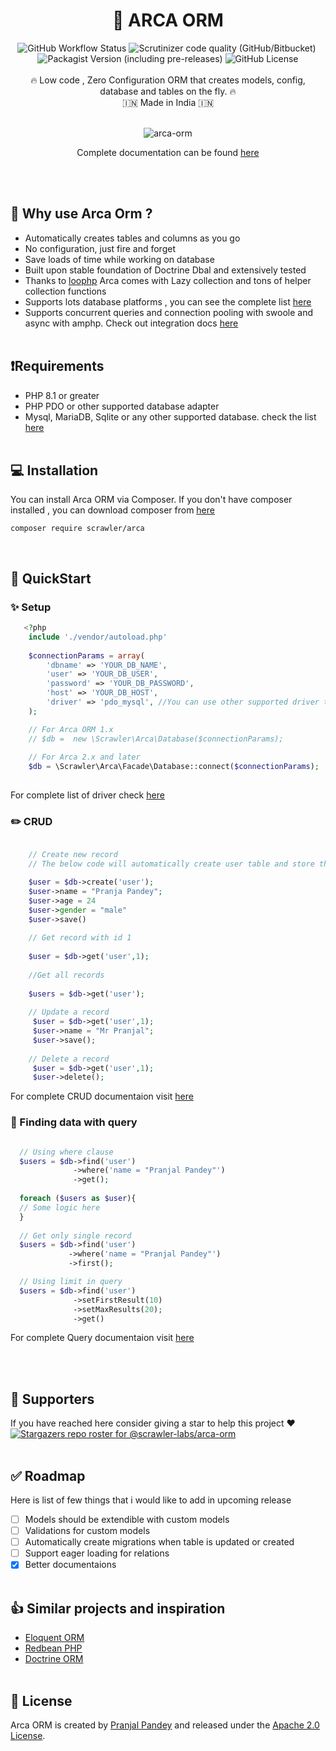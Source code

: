 <div align="center">
<h1> 🚀 ARCA ORM</h1>
<img alt="GitHub Workflow Status" src="https://img.shields.io/github/actions/workflow/status/scrawler-labs/arca-orm/tests.yml?style=flat-square">&nbsp;<img alt="Scrutinizer code quality (GitHub/Bitbucket)" src="https://img.shields.io/scrutinizer/quality/g/scrawler-labs/arca-orm?style=flat-square">&nbsp;<img alt="Packagist Version (including pre-releases)" src="https://img.shields.io/packagist/v/scrawler/arca?include_prereleases&style=flat-square">&nbsp;<img alt="GitHub License" src="https://img.shields.io/github/license/scrawler-labs/arca-orm?color=blue&style=flat-square">
<br><br>
🔥 Low code , Zero Configuration ORM that creates models, config, database and tables on the fly. 🔥<br>
 🇮🇳 Made in India 🇮🇳
<br><br>
   
![arca-orm](https://user-images.githubusercontent.com/7591484/170266248-62e23e46-241c-4063-93b8-772eb0de51b0.gif)
 
 Complete documentation can be found [here](http://component.scrawlerlabs.com/arca-orm)
</div>
<br><br>

## 🤔 Why use Arca Orm ?
- Automatically creates tables and columns as you go
- No configuration, just fire and forget
- Save loads of time while working on database
- Built upon stable foundation of Doctrine Dbal and extensively tested
- Thanks to [loophp](https://github.com/loophp/collection) Arca comes with Lazy collection and tons of helper collection functions
- Supports lots database platforms , you can see the complete list [here](https://component.scrawlerlabs.com/arca-orm/database/)
- Supports concurrent queries and connection pooling with swoole and async with amphp. Check out integration docs [here](https://component.scrawlerlabs.com/arca-orm/swoole/)
<br><br>

## ❗Requirements
- PHP 8.1 or greater
- PHP PDO or other supported database adapter
- Mysql, MariaDB, Sqlite or any other supported database. check the list [here](https://component.scrawlerlabs.com/arca-orm/database/)
<br><br>
## 💻 Installation
You can install Arca ORM via Composer. If you don't have composer installed , you can download composer from [here](https://getcomposer.org/download/)

```
composer require scrawler/arca
```
<br>

## 🏁  QuickStart

### ✨ Setup
```php
   <?php
    include './vendor/autoload.php'
    
    $connectionParams = array(
        'dbname' => 'YOUR_DB_NAME',
        'user' => 'YOUR_DB_USER',
        'password' => 'YOUR_DB_PASSWORD',
        'host' => 'YOUR_DB_HOST',
        'driver' => 'pdo_mysql', //You can use other supported driver this is the most basic mysql driver
    );

    // For Arca ORM 1.x
    // $db =  new \Scrawler\Arca\Database($connectionParams);
    
    // For Arca 2.x and later 
    $db = \Scrawler\Arca\Facade\Database::connect($connectionParams);
    
```
For complete list of driver check [here](https://component.scrawlerlabs.com/arca-orm/database/)
    
### ✏️ CRUD
```php

    // Create new record
    // The below code will automatically create user table and store the record

    $user = $db->create('user');
    $user->name = "Pranja Pandey";
    $user->age = 24
    $user->gender = "male"
    $user->save()
    
    // Get record with id 1
    
    $user = $db->get('user',1);
    
    //Get all records
    
    $users = $db->get('user');
    
    // Update a record
     $user = $db->get('user',1);
     $user->name = "Mr Pranjal";
     $user->save();
     
    // Delete a record
     $user = $db->get('user',1);
     $user->delete();

```
For complete CRUD documentaion visit [here](https://component.scrawlerlabs.com/arca-orm/crud/)

### 🔎 Finding data with query
```php

  // Using where clause
  $users = $db->find('user')
              ->where('name = "Pranjal Pandey"')
              ->get();
              
  foreach ($users as $user){
  // Some logic here 
  }
  
  // Get only single record
  $users = $db->find('user')
             ->where('name = "Pranjal Pandey"')
             ->first();  

  // Using limit in query
  $users = $db->find('user')
              ->setFirstResult(10)
              ->setMaxResults(20);
              ->get()

```
For complete Query documentaion visit [here](https://component.scrawlerlabs.com/arca-orm/finding/)

<br><br>
## 👏 Supporters
If you have reached here consider giving a star to help this project ❤️ 
[![Stargazers repo roster for @scrawler-labs/arca-orm](https://reporoster.com/stars/dark/notext/scrawler-labs/arca-orm)](https://github.com/scrawler-labs/arca-orm/stargazers)
<br><br>

## ✅ Roadmap
Here is list of few things that i would like to add in upcoming release
- [ ] Models should be extendible with custom models
- [ ] Validations for custom models
- [ ] Automatically create migrations when table is updated or created
- [ ] Support eager loading for relations
- [X] Better documentaions
<br><br>

## 👍 Similar projects and inspiration
- [Eloquent ORM](https://laravel.com/docs/5.0/eloquent)
- [Redbean PHP](https://redbeanphp.com/index.php)
- [Doctrine ORM](https://www.doctrine-project.org/projects/doctrine-orm/en/2.11/index.html)
<br><br>

## 📄 License
Arca ORM is created by [Pranjal Pandey](https://www.github.com/ipranjal) and released under the [Apache 2.0 License](https://github.com/scrawler-labs/arca-orm/blob/main/LICENSE).
